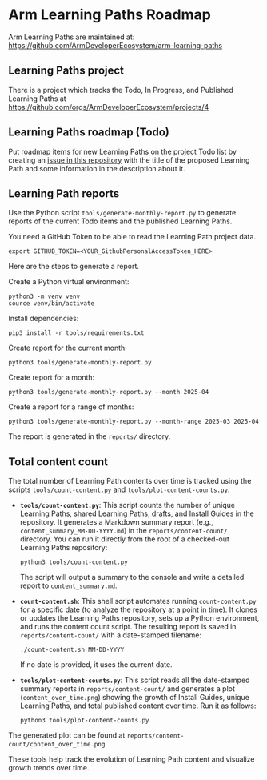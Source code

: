 # Arm Learning Paths Roadmap

Arm Learning Paths are maintained at: https://github.com/ArmDeveloperEcosystem/arm-learning-paths 

## Learning Paths project

There is a project which tracks the Todo, In Progress, and Published Learning Paths at https://github.com/orgs/ArmDeveloperEcosystem/projects/4 

## Learning Paths roadmap (Todo)

Put roadmap items for new Learning Paths on the project Todo list by creating an [issue in this repository](https://github.com/ArmDeveloperEcosystem/roadmap/issues) with the title of the proposed Learning Path and some information in the description about it. 

## Learning Path reports

Use the Python script `tools/generate-monthly-report.py` to generate reports of the current Todo items and the published Learning Paths.

You need a GitHub Token to be able to read the Learning Path project data.

```console
export GITHUB_TOKEN=<YOUR_GithubPersonalAccessToken_HERE>
```

Here are the steps to generate a report.

Create a Python virtual environment:

```console
python3 -m venv venv
source venv/bin/activate
```

Install dependencies:

```console
pip3 install -r tools/requirements.txt
```

Create report for the current month:

```console
python3 tools/generate-monthly-report.py
```

Create report for a month:

```console
python3 tools/generate-monthly-report.py --month 2025-04
```

Create a report for a range of months:

```console
python3 tools/generate-monthly-report.py --month-range 2025-03 2025-04
```

The report is generated in the `reports/` directory.

## Total content count

The total number of Learning Path contents over time is tracked using the scripts `tools/count-content.py` and `tools/plot-content-counts.py`.

- **`tools/count-content.py`**: This script counts the number of unique Learning Paths, shared Learning Paths, drafts, and Install Guides in the repository. It generates a Markdown summary report (e.g., `content_summary_MM-DD-YYYY.md`) in the `reports/content-count/` directory. You can run it directly from the root of a checked-out Learning Paths repository:

  ```console
  python3 tools/count-content.py
  ```
  
  The script will output a summary to the console and write a detailed report to `content_summary.md`.

- **`count-content.sh`**: This shell script automates running `count-content.py` for a specific date (to analyze the repository at a point in time). It clones or updates the Learning Paths repository, sets up a Python environment, and runs the content count script. The resulting report is saved in `reports/content-count/` with a date-stamped filename:

  ```console
  ./count-content.sh MM-DD-YYYY
  ```
  
  If no date is provided, it uses the current date.

- **`tools/plot-content-counts.py`**: This script reads all the date-stamped summary reports in `reports/content-count/` and generates a plot (`content_over_time.png`) showing the growth of Install Guides, unique Learning Paths, and total published content over time. Run it as follows:

  ```console
  python3 tools/plot-content-counts.py
  ```

The generated plot can be found at `reports/content-count/content_over_time.png`.

These tools help track the evolution of Learning Path content and visualize growth trends over time.
